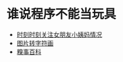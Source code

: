 # 谁说程序不能当玩具

* [时刻时刻关注女朋友小姨妈情况](https://github.com/chenjiandongx/toys/blob/master/girl/README.md)  
* [图片转字符画](https://github.com/chenjiandongx/toys/blob/master/imgparse/README.md)  
* [糗事百科](https://github.com/chenjiandongx/toys/blob/master/jokes/README.md)